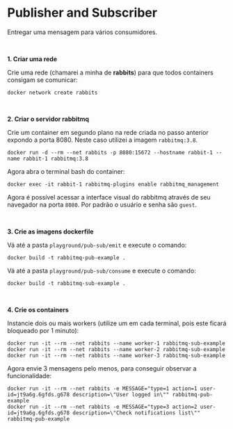 # Publisher and Subscriber
    
Entregar uma mensagem para vários consumidores.

</br>

<b>1. Criar uma rede</b>

Crie uma rede (chamarei a minha de **rabbits**) para que todos containers consigam se comunicar:

```
docker network create rabbits
```

</br>

<b>2. Criar o servidor rabbitmq</b>    

Crie um container em segundo plano na rede criada no passo anterior expondo a porta 8080. Neste caso utilizei a imagem `rabbitmq:3.8`.

```
docker run -d --rm --net rabbits -p 8080:15672 --hostname rabbit-1 --name rabbit-1 rabbitmq:3.8
```

Agora abra o terminal bash do container:

```
docker exec -it rabbit-1 rabbitmq-plugins enable rabbitmq_management
```

Agora é possível acessar a interface visual do rabbitmq através de seu navegador na porta `8080`. Por padrão o usuário e senha são `guest`.

</br>

<b>3. Crie as imagens dockerfile</b>

Vá até a pasta `playground/pub-sub/emit` e execute o comando:

```
docker build -t rabbitmq-pub-example .
```

Vá até a pasta `playground/pub-sub/consume` e execute o comando:

```
docker build -t rabbitmq-sub-example .
```

</br>

<b>4. Crie os containers</b>

Instancie dois ou mais workers (utilize um em cada terminal, pois este ficará bloqueado por 1 minuto):

```
docker run -it --rm --net rabbits --name worker-1 rabbitmq-sub-example
docker run -it --rm --net rabbits --name worker-2 rabbitmq-sub-example
docker run -it --rm --net rabbits --name worker-3 rabbitmq-sub-example
```

Agora envie 3 mensagens pelo menos, para conseguir observar a funcionalidade:

```
docker run -it --rm --net rabbits -e MESSAGE="type=1 action=1 user-id=jt9a6g.6gfds.g678 description=\"User logged in\"" rabbitmq-pub-example
docker run -it --rm --net rabbits -e MESSAGE="type=3 action=2 user-id=jt9a6g.6gfds.g678 description=\"Check notifications list\"" rabbitmq-pub-example
```